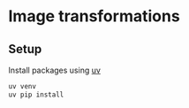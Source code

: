 # Image transformations

## Setup

Install packages using [uv](https://github.com/astral-sh/uv)

```bash
uv venv
uv pip install
```
